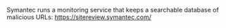 Symantec runs a monitoring service that keeps a searchable database of malicious URLs: https://sitereview.symantec.com/